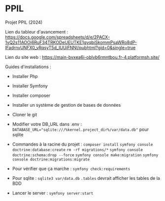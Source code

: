 # PPIL
Projet PPIL (2024)

Lien du tableur d'avancement : https://docs.google.com/spreadsheets/d/e/2PACX-1vQ2s11AOOj6RuF34TRKODeUEUTKE1gvqbiSkommPsaWRo8dP-lFadrnvUNFX0_vRqsyT5d_IUUiFNNI/pubhtml?gid=0&single=true

Lien du site web : https://main-bvxea6i-oblvb6rmntbou.fr-4.platformsh.site/


Guides d'installations :
  - Installer Php
  - Installer Symfony
  - Installer composer
  - Installer un système de gestion de bases de données
  - Cloner le git
  - Modifier votre DB_URL dans .env : 
      ```DATABASE_URL="sqlite:///%kernel.project_dir%/var/data.db"``` pour sqlite

  - Commandes à la racine du projet :
    ```composer install```
    ```symfony console doctrine:database:create```
    ```rm -rf migrations/*```
    ```symfony console doctrine:schema:drop --force```
    ```symfony console make:migration```
    ```symfony console doctrine:migrations:migrate```

  - Pour vérifier que ça marche :
    ```symfony check:requirements```
  - Pour sqlite :
     ```sqlite3 var/data.db```
    ```.tables``` devrait afficher les tables de la BDD
  - Lancer le server :
    ```symfony server:start```
